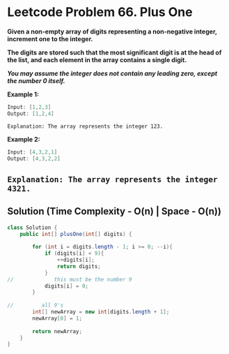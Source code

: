 # Leetcode Problem 66. Plus One

**Given a non-empty array of digits representing a non-negative integer, increment one to the integer.**

**The digits are stored such that the most significant digit is at the head of the list, and each element in the array contains a single digit.**

***You may assume the integer does not contain any leading zero, except the number 0 itself.***

**Example 1:**

```java
Input: [1,2,3]
Output: [1,2,4]
```

`Explanation: The array represents the integer 123.`

**Example 2:**

```java
Input: [4,3,2,1]
Output: [4,3,2,2]
```

`Explanation: The array represents the integer 4321.`
---

## Solution (Time Complexity - O(n)  | Space - O(n))

```java
class Solution {
    public int[] plusOne(int[] digits) {
        
        for (int i = digits.length - 1; i >= 0; --i){
            if (digits[i] < 9){
                ++digits[i];
                return digits;
            }
//             this must be the number 9
            digits[i] = 0;
        }
        
//         all 9's
        int[] newArray = new int[digits.length + 1];
        newArray[0] = 1;
        
        return newArray;
    }
}
```
